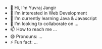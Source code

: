- 👋 Hi, I’m Yuvraj Jangir
- 👀 I’m interested in Web Development
- 🌱 I’m currently learning Java & Javascript
- 💞️ I’m looking to collaborate on ...
- 📫 How to reach me ...
- 😄 Pronouns: ...
- ⚡ Fun fact: ...

<!---
yuvrajsingh5357/yuvrajsingh5357 is a ✨ special ✨ repository because its `README.md` (this file) appears on your GitHub profile.
You can click the Preview link to take a look at your changes.
--->
